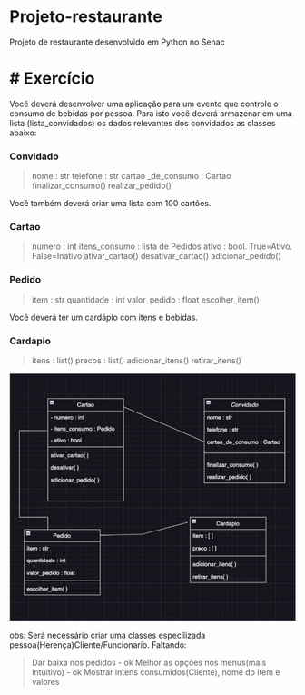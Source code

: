 # Projeto-restaurante
Projeto de restaurante desenvolvido em Python no Senac

# # Exercício
Você deverá desenvolver uma aplicação para um evento que controle o consumo de bebidas por pessoa.
Para isto você deverá armazenar em uma lista (lista_convidados) os dados relevantes dos convidados as classes abaixo:

### Convidado
> nome : str
> telefone : str
> cartao _de_consumo : Cartao
> finalizar_consumo()
> realizar_pedido()

Você também deverá criar uma lista com 100 cartões.

### Cartao
> numero : int
> itens_consumo : lista de Pedidos
> ativo : bool. True=Ativo. False=Inativo
> ativar_cartao()
> desativar_cartao()
> adicionar_pedido()

### Pedido
> item : str
> quantidade : int
> valor_pedido : float
> escolher_item()

Você deverá ter um cardápio com itens e bebidas.

### Cardapio
> itens : list()
> precos : list()
> adicionar_itens()
> retirar_itens()

![Imagem com o fluxo das classes](image.png)

obs: Será necessário criar uma classes especilizada pessoa(Herença)Cliente/Funcionario.
Faltando:
> Dar baixa nos pedidos - ok
> Melhor as opções nos menus(mais intuitivo) - ok
> Mostrar intens consumidos(Cliente), nome do item e valores